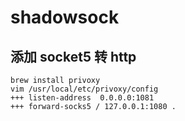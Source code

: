 # shadowsock 
## 添加 socket5 转 http
```
brew install privoxy
vim /usr/local/etc/privoxy/config
+++ listen-address  0.0.0.0:1081
+++ forward-socks5 / 127.0.0.1:1080 .
```
